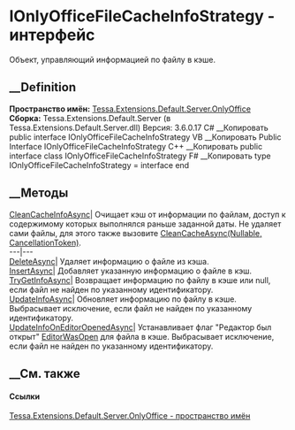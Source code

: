 # IOnlyOfficeFileCacheInfoStrategy - интерфейс
Объект, управляющий информацией по файлу в кэше.
## __Definition
 **Пространство имён:**
[Tessa.Extensions.Default.Server.OnlyOffice](N_Tessa_Extensions_Default_Server_OnlyOffice.htm)  
 **Сборка:** Tessa.Extensions.Default.Server (в
Tessa.Extensions.Default.Server.dll) Версия: 3.6.0.17
C# __Копировать
     public interface IOnlyOfficeFileCacheInfoStrategy
VB __Копировать
     Public Interface IOnlyOfficeFileCacheInfoStrategy
C++ __Копировать
     public interface class IOnlyOfficeFileCacheInfoStrategy
F# __Копировать
     type IOnlyOfficeFileCacheInfoStrategy = interface end
##  __Методы
[CleanCacheInfoAsync](M_Tessa_Extensions_Default_Server_OnlyOffice_IOnlyOfficeFileCacheInfoStrategy_CleanCacheInfoAsync.htm)|
Очищает кэш от информации по файлам, доступ к содержимому которых выполнялся
раньше заданной даты. Не удаляет сами файлы, для этого также вызовите
[CleanCacheAsync(Nullable<DateTime>,
CancellationToken)](M_Tessa_FileConverters_IFileConverterCache_CleanCacheAsync.htm).  
---|---  
[DeleteAsync](M_Tessa_Extensions_Default_Server_OnlyOffice_IOnlyOfficeFileCacheInfoStrategy_DeleteAsync.htm)|
Удаляет информацию о файле из кэша.  
[InsertAsync](M_Tessa_Extensions_Default_Server_OnlyOffice_IOnlyOfficeFileCacheInfoStrategy_InsertAsync.htm)|
Добавляет указанную информацию о файле в кэш.  
[TryGetInfoAsync](M_Tessa_Extensions_Default_Server_OnlyOffice_IOnlyOfficeFileCacheInfoStrategy_TryGetInfoAsync.htm)|
Возвращает информацию по файлу в кэше или null, если файл не найден по
указанному идентификатору.  
[UpdateInfoAsync](M_Tessa_Extensions_Default_Server_OnlyOffice_IOnlyOfficeFileCacheInfoStrategy_UpdateInfoAsync.htm)|
Обновляет информацию по файлу в кэше. Выбрасывает исключение, если файл не
найден по указанному идентификатору.  
[UpdateInfoOnEditorOpenedAsync](M_Tessa_Extensions_Default_Server_OnlyOffice_IOnlyOfficeFileCacheInfoStrategy_UpdateInfoOnEditorOpenedAsync.htm)|
Устанавливает флаг "Редактор был открыт"
[EditorWasOpen](P_Tessa_Extensions_Default_Server_OnlyOffice_IOnlyOfficeFileCacheInfo_EditorWasOpen.htm)
для файла в кэше. Выбрасывает исключение, если файл не найден по указанному
идентификатору.  
## __См. также
#### Ссылки
[Tessa.Extensions.Default.Server.OnlyOffice - пространство
имён](N_Tessa_Extensions_Default_Server_OnlyOffice.htm)
